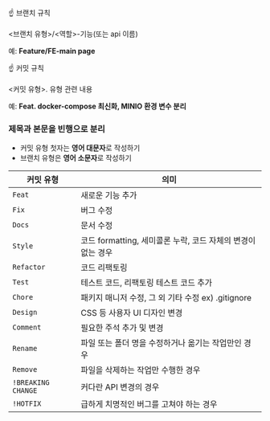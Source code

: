 <aside>
☝ 브랜치 규칙

<aside>

<br/>
<브랜치 유형>/<역할>-기능(또는 api 이름)

</aside>

예: **Feature/FE-main page**

</aside>

<aside>
☝ 커밋 규칙

<aside>
<br/>
<커밋 유형>. 유형 관련 내용

</aside>

예: **Feat. docker-compose 최신화, MINIO 환경 변수 분리**

</aside>

### 제목과 본문을 빈행으로 분리

- 커밋 유형 첫자는 **영어 대문자**로 작성하기
- 브랜치 유형은 **영어 소문자**로 작성하기

| 커밋 유형 | 의미 |
| --- | --- |
| `Feat` | 새로운 기능 추가 |
| `Fix` | 버그 수정 |
| `Docs` | 문서 수정 |
| `Style` | 코드 formatting, 세미콜론 누락, 코드 자체의 변경이 없는 경우 |
| `Refactor` | 코드 리팩토링 |
| `Test` | 테스트 코드, 리팩토링 테스트 코드 추가 |
| `Chore` | 패키지 매니저 수정, 그 외 기타 수정 ex) .gitignore |
| `Design` | CSS 등 사용자 UI 디자인 변경 |
| `Comment` | 필요한 주석 추가 및 변경 |
| `Rename` | 파일 또는 폴더 명을 수정하거나 옮기는 작업만인 경우 |
| `Remove` | 파일을 삭제하는 작업만 수행한 경우 |
| `!BREAKING CHANGE` | 커다란 API 변경의 경우 |
| `!HOTFIX` | 급하게 치명적인 버그를 고쳐야 하는 경우 |
